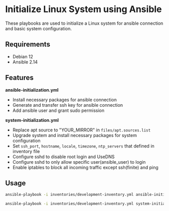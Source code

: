 # Initialize Linux System using Ansible

These playbooks are used to initialize a Linux system for ansible connection and basic system configuration.  

## Requirements

- Debian 12
- Ansible 2.14

## Features

**ansible-initialization.yml**

- Install necessary packages for ansible connection
- Generate and transfer ssh key for ansible connection
- Add ansible user and grant sudo permission

**system-initialization.yml**

- Replace apt source to "YOUR_MIRROR" in `files/apt.sources.list`
- Upgrade system and install necessary packages for system configuration
- Set `ssh_port`, `hostname`, `locale`, `timezone`, `ntp_servers` that defined in inventory file
- Configure sshd to disable root login and UseDNS
- Configure sshd to only allow specific user(ansible_user) to login
- Enable iptables to block all incoming traffic except ssh(finite) and ping

## Usage

```bash
ansible-playbook -i inventories/development-inventory.yml ansible-initialization.yml -k -K
```

```bash
ansible-playbook -i inventories/development-inventory.yml system-initialization.yml -K
```